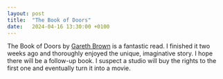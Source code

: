```yaml
---
layout: post
title:  "The Book of Doors"
date:   2024-04-16 13:30:00 +0100
---
```


The Book of Doors by [Gareth Brown](https://www.garethbrownbooks.com/) is a fantastic read. I finished it two weeks ago and thoroughly enjoyed the unique, imaginative story. I hope there will be a follow-up book. I suspect a studio will buy the rights to the first one and eventually turn it into a movie.
